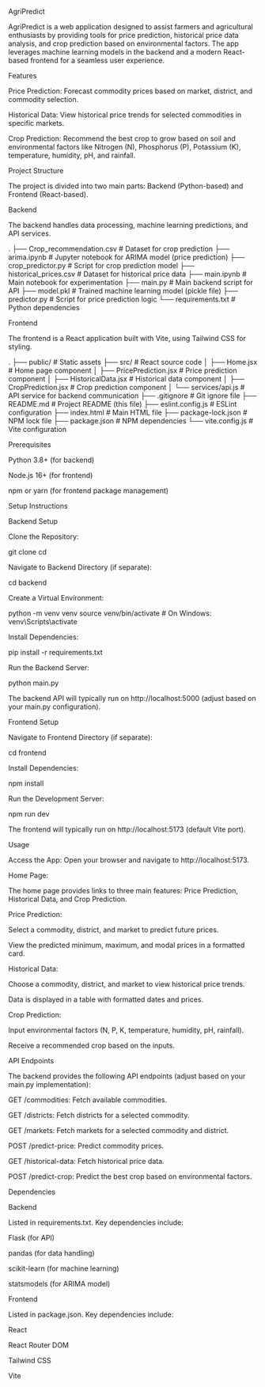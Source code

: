 AgriPredict

AgriPredict is a web application designed to assist farmers and agricultural enthusiasts by providing tools for price prediction, historical price data analysis, and crop prediction based on environmental factors. The app leverages machine learning models in the backend and a modern React-based frontend for a seamless user experience.

Features





Price Prediction: Forecast commodity prices based on market, district, and commodity selection.



Historical Data: View historical price trends for selected commodities in specific markets.



Crop Prediction: Recommend the best crop to grow based on soil and environmental factors like Nitrogen (N), Phosphorus (P), Potassium (K), temperature, humidity, pH, and rainfall.

Project Structure

The project is divided into two main parts: Backend (Python-based) and Frontend (React-based).

Backend

The backend handles data processing, machine learning predictions, and API services.

.
├── Crop_recommendation.csv      # Dataset for crop prediction
├── arima.ipynb                  # Jupyter notebook for ARIMA model (price prediction)
├── crop_predictor.py            # Script for crop prediction model
├── historical_prices.csv        # Dataset for historical price data
├── main.ipynb                   # Main notebook for experimentation
├── main.py                      # Main backend script for API
├── model.pkl                    # Trained machine learning model (pickle file)
├── predictor.py                 # Script for price prediction logic
└── requirements.txt             # Python dependencies

Frontend

The frontend is a React application built with Vite, using Tailwind CSS for styling.

.
├── public/                      # Static assets
├── src/                         # React source code
│   ├── Home.jsx                 # Home page component
│   ├── PricePrediction.jsx      # Price prediction component
│   ├── HistoricalData.jsx       # Historical data component
│   ├── CropPrediction.jsx       # Crop prediction component
│   └── services/api.js          # API service for backend communication
├── .gitignore                   # Git ignore file
├── README.md                    # Project README (this file)
├── eslint.config.js             # ESLint configuration
├── index.html                   # Main HTML file
├── package-lock.json            # NPM lock file
├── package.json                 # NPM dependencies
└── vite.config.js               # Vite configuration

Prerequisites





Python 3.8+ (for backend)



Node.js 16+ (for frontend)



npm or yarn (for frontend package management)

Setup Instructions

Backend Setup





Clone the Repository:

git clone <repository-url>
cd <repository-name>



Navigate to Backend Directory (if separate):

cd backend



Create a Virtual Environment:

python -m venv venv
source venv/bin/activate  # On Windows: venv\Scripts\activate



Install Dependencies:

pip install -r requirements.txt



Run the Backend Server:

python main.py

The backend API will typically run on http://localhost:5000 (adjust based on your main.py configuration).

Frontend Setup





Navigate to Frontend Directory (if separate):

cd frontend



Install Dependencies:

npm install



Run the Development Server:

npm run dev

The frontend will typically run on http://localhost:5173 (default Vite port).

Usage





Access the App: Open your browser and navigate to http://localhost:5173.



Home Page:





The home page provides links to three main features: Price Prediction, Historical Data, and Crop Prediction.



Price Prediction:





Select a commodity, district, and market to predict future prices.



View the predicted minimum, maximum, and modal prices in a formatted card.



Historical Data:





Choose a commodity, district, and market to view historical price trends.



Data is displayed in a table with formatted dates and prices.



Crop Prediction:





Input environmental factors (N, P, K, temperature, humidity, pH, rainfall).



Receive a recommended crop based on the inputs.

API Endpoints

The backend provides the following API endpoints (adjust based on your main.py implementation):





GET /commodities: Fetch available commodities.



GET /districts: Fetch districts for a selected commodity.



GET /markets: Fetch markets for a selected commodity and district.



POST /predict-price: Predict commodity prices.



GET /historical-data: Fetch historical price data.



POST /predict-crop: Predict the best crop based on environmental factors.

Dependencies

Backend

Listed in requirements.txt. Key dependencies include:





Flask (for API)



pandas (for data handling)



scikit-learn (for machine learning)



statsmodels (for ARIMA model)

Frontend

Listed in package.json. Key dependencies include:





React



React Router DOM



Tailwind CSS



Vite
